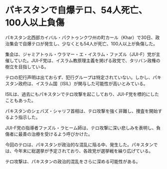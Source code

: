 # パキスタンで自爆テロ、54人死亡、100人以上負傷

パキスタン北西部カイバル・パクトゥンクワ州の町カール（Khar）で30日、政治集会で自爆テロが発生し、少なくとも54人が死亡、100人以上が負傷した。

集会は、ジャミアトゥル・ウラマー・エ・イスラム・ファズル（JUI-F）党が主催していた。JUI-F党は、イスラム教原理主義を掲げる政党で、タリバン政権の樹立を目指している。

テロの犯行声明は出ておらず、犯行グループは特定されていない。しかし、パキスタン政府は、イスラム国（ISIL）が関与した可能性が高いとみている。

ISILは、過去にもパキスタンでテロ攻撃を起こしており、JUI-F党を標的にしたこともあった。

パキスタンのシェバズ・シャリフ首相は、テロ攻撃を強く非難し、捜査を開始するよう指示した。

JUI-F党の指導者ファズル・ラヒーム師は、テロ攻撃に深い悲しみを表明し、負傷者に最善の治療を受けるよう呼びかけた。

今回のテロは、パキスタンが政治的な混乱に陥る中、発生した。パキスタンでは、今年末に総選挙が予定されており、各政党が選挙戦を繰り広げている。

テロ攻撃は、パキスタンの政治的混乱をさらに深める可能性がある。